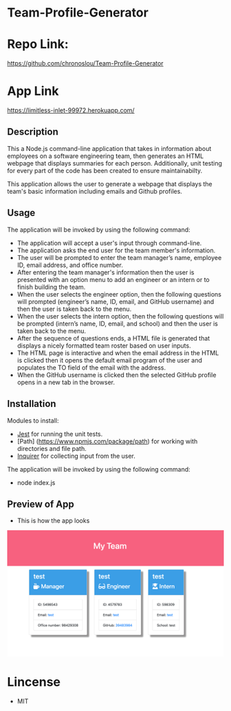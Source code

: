 # Team-Profile-Generator

# Repo Link:

https://github.com/chronoslou/Team-Profile-Generator

# App Link

https://limitless-inlet-99972.herokuapp.com/

## Description

This a Node.js command-line application that takes in information about employees on a software engineering team, then generates an HTML webpage that displays summaries for each person. Additionally, unit testing for every part of the code has been created to ensure maintainabilty.

This application allows the user to generate a webpage that displays the team's basic information including emails and Github profiles.

## Usage

The application will be invoked by using the following command:

- The application will accept a user's input through command-line.
- The application asks the end user for the team member's information.
- The user will be prompted to enter the team manager’s name, employee ID, email address, and office number.
- After entering the team manager's information then the user is presented with an option menu to add an engineer or an intern or to finish building the team.
- When the user selects the engineer option, then the following questions will prompted (engineer’s name, ID, email, and GitHub username) and then the user is taken back to the menu.
- When the user selects the intern option, then the following questions will be prompted (intern’s name, ID, email, and school) and then the user is taken back to the menu.
- After the sequence of questions ends, a HTML file is generated that displays a nicely formatted team roster based on user inputs.
- The HTML page is interactive and when the email address in the HTML is clicked then it opens the default email program of the user and populates the TO field of the email with the address.
- When the GitHub username is clicked then the selected GitHub profile opens in a new tab in the browser.

## Installation

Modules to install:

- [Jest](https://www.npmjs.com/package/jest) for running the unit tests.
- [Path] (https://www.npmjs.com/package/path) for working with directories and file path.
- [Inquirer](https://www.npmjs.com/package/inquirer) for collecting input from the user.

The application will be invoked by using the following command:

- node index.js

## Preview of App

- This is how the app looks

![Screenshot](assets/images/app.png)

# Lincense

- MIT
